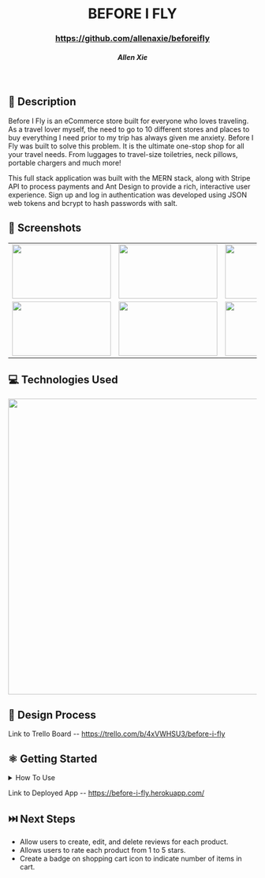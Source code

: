 # <h1 align="center"> BEFORE I FLY </h1>
 #### <h3 align="center">https://github.com/allenaxie/beforeifly</h3>
 <h5 align="center">Allen Xie</h5>

<br>

## 📝 Description

Before I Fly is an eCommerce store built for everyone who loves traveling. As a travel lover myself, the need to go to 10 different stores and places to buy everything I need prior to my trip has always given me anxiety. Before I Fly was built to solve this problem. It is the ultimate one-stop shop for all your travel needs. From luggages to travel-size toiletries, neck pillows, portable chargers and much more! 

This full stack application was built with the MERN stack, along with Stripe API to process payments and Ant Design to provide a rich, interactive user experience.
Sign up and log in authentication was developed using JSON web tokens and bcrypt to hash passwords with salt.

## 📸 Screenshots 

| | | |
|:-------------------------:|:-------------------------:|:-------------------------:|
|<img src="https://i.imgur.com/2EXMZ1w.png" width=200px height=110px overflow="hidden"> | <img  src="https://i.imgur.com/Fd8qgHQ.png" width=200px  height=110px overflow="hidden"> | <img src="https://i.imgur.com/jhNf6zQ.png" width=200px  height=110px overflow="hidden"> 
|  <img src="https://i.imgur.com/8H6pEGA.png" width=200px  height=110px overflow="hidden"> | <img src="https://i.imgur.com/DSeKHPC.png" width=200px height=110px overflow="hidden"> | <img src="https://i.imgur.com/FxS3wPc.png" width=200px  height=110px overflow="hidden"> |  


## 💻 Technologies Used 

<img src="https://i.imgur.com/5jCwwWT.png" width=600px>


## 📐 Design Process

Link to Trello Board -- https://trello.com/b/4xVWHSU3/before-i-fly


## ⚛️ Getting Started

<details>
<summary>How To Use</summary>
 
- A visitor or user can navigate to different pages with the navigation bar on the left side.

- A visitor may browse the collection of products, but must register or log in to add products to their shopping cart.

- As a user, you will have access to more features of the application through the navigation bar such as viewing profile, order history, and cart.

- Once a user has added items to their cart, they can click "Cart" on the navigation bar and checkout using Stripe.

- If a user has completed orders, they can view all previous orders in the order history page. A user can sort their orders by date or by order's total $ amount. A user can also click the order ID to view more details of each specific order.
 
</details>

Link to Deployed App -- <https://before-i-fly.herokuapp.com/>

## ⏭️ Next Steps

- Allow users to create, edit, and delete reviews for each product.
- Allows users to rate each product from 1 to 5 stars.
- Create a badge on shopping cart icon to indicate number of items in cart.